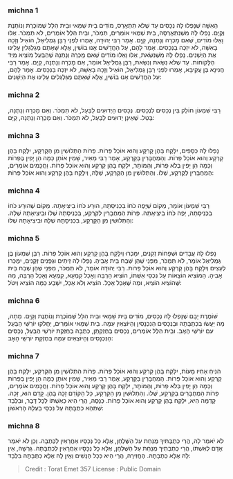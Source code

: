 
### michna 1
הָאִשָּׁה שֶׁנָּפְלוּ לָהּ נְכָסִים עַד שֶׁלֹּא תִתְאָרֵס, מוֹדִים בֵּית שַׁמַּאי וּבֵית הִלֵּל שֶׁמּוֹכֶרֶת וְנוֹתֶנֶת וְקַיָּם. נָפְלוּ לָהּ מִשֶּׁנִּתְאָרְסָה, בֵּית שַׁמַּאי אוֹמְרִים, תִּמְכֹּר, וּבֵית הִלֵּל אוֹמְרִים, לֹא תִמְכֹּר. אֵלּוּ וָאֵלּוּ מוֹדִים, שֶׁאִם מָכְרָה וְנָתְנָה, קַיָּם. אָמַר רַבִּי יְהוּדָה, אָמְרוּ לִפְנֵי רַבָּן גַּמְלִיאֵל, הוֹאִיל וְזָכָה בָאִשָּׁה, לֹא יִזְכֶּה בַנְּכָסִים. אָמַר לָהֶם, עַל הַחֲדָשִׁים אָנוּ בוֹשִׁין, אֶלָּא שָׁאַתֶּם מְגַלְגְּלִין עָלֵינוּ אֶת הַיְשָׁנִים. נָפְלוּ לָהּ מִשֶּׁנִּשֵּׂאת, אֵלּוּ וָאֵלּוּ מוֹדִים שֶׁאִם מָכְרָה וְנָתְנָה שֶׁהַבַּעַל מוֹצִיא מִיַּד הַלָּקוֹחוֹת. עַד שֶׁלֹּא נִשֵּׂאת וְנִשֵּׂאת, רַבָּן גַּמְלִיאֵל אוֹמֵר, אִם מָכְרָה וְנָתְנָה, קַיָּם. אָמַר רַבִּי חֲנִינָא בֶּן עֲקִיבָא, אָמְרוּ לִפְנֵי רַבָּן גַּמְלִיאֵל, הוֹאִיל וְזָכָה בָאִשָּׁה, לֹא יִזְכֶּה בַנְּכָסִים. אָמַר לָהֶם, עַל הַחֲדָשִׁים אָנוּ בוֹשִׁין, אֶלָּא שֶׁאַתֶּם מְגַלְגְּלִים עָלֵינוּ אֶת הַיְשָׁנִים: 

### michna 2
רַבִּי שִׁמְעוֹן חוֹלֵק בֵּין נְכָסִים לִנְכָסִים. נְכָסִים הַיְדוּעִים לַבַּעַל, לֹא תִמְכֹּר. וְאִם מָכְרָה וְנָתְנָה, בָּטֵל. שֶׁאֵינָן יְדוּעִים לַבַּעַל, לֹא תִמְכֹּר. וְאִם מָכְרָה וְנָתְנָה, קַיָּם: 

### michna 3
נָפְלוּ לָהּ כְּסָפִים, יִלָּקַח בָּהֶן קַרְקַע וְהוּא אוֹכֵל פֵּרוֹת. פֵּרוֹת הַתְּלוּשִׁין מִן הַקַּרְקַע, יִלָּקַח בָּהֶן קַרְקַע וְהוּא אוֹכֵל פֵּרוֹת. וְהַמְחֻבָּרִין בַּקַּרְקַע, אָמַר רַבִּי מֵאִיר, שָׁמִין אוֹתָן כַּמָּה הֵן יָפִין בְּפֵרוֹת וְכַמָּה הֵן יָפִין בְּלֹא פֵרוֹת, וְהַמּוֹתָר, יִלָּקַח בָּהֶן קַרְקַע וְהוּא אוֹכֵל פֵּרוֹת. וַחֲכָמִים אוֹמְרִים, הַמְחֻבָּרִין לַקַּרְקַע, שֶׁלּוֹ. וְהַתְּלוּשִׁין מִן הַקַּרְקַע, שֶׁלָּהּ, וְיִלָּקַח בָּהֶן קַרְקַע וְהוּא אוֹכֵל פֵּרוֹת: 

### michna 4
רַבִּי שִׁמְעוֹן אוֹמֵר, מְקוֹם שֶׁיָּפֶה כֹחוֹ בִכְנִיסָתָהּ, הוּרַע כֹּחוֹ בִיצִיאָתָהּ. מְקוֹם שֶׁהוּרַע כֹּחוֹ בִכְנִיסָתָהּ, יָפֶה כֹחוֹ בִיצִיאָתָהּ. פֵּרוֹת הַמְחֻבָּרִין לַקַּרְקַע, בִּכְנִיסָתָהּ שֶׁלּוֹ וּבִיצִיאָתָהּ שֶׁלָּהּ. וְהַתְּלוּשִׁין מִן הַקַּרְקַע, בִּכְנִיסָתָהּ שֶׁלָּהּ וּבִיצִיאָתָהּ שֶׁלּוֹ: 

### michna 5
נָפְלוּ לָהּ עֲבָדִים וּשְׁפָחוֹת זְקֵנִים, יִמָּכְרוּ וְיִלָּקַח בָּהֶן קַרְקַע וְהוּא אוֹכֵל פֵּרוֹת. רַבָּן שִׁמְעוֹן בֶּן גַּמְלִיאֵל אוֹמֵר, לֹא תִמְכֹּר, מִפְּנֵי שֶׁהֵן שְׁבַח בֵּית אָבִיהָ. נָפְלוּ לָהּ זֵיתִים וּגְפָנִים זְקֵנִים, יִמָּכְרוּ לְעֵצִים וְיִלָּקַח בָּהֶן קַרְקַע וְהוּא אוֹכֵל פֵּרוֹת. רַבִּי יְהוּדָה אוֹמֵר, לֹא תִמְכֹּר, מִפְּנֵי שֶׁהֵן שְׁבַח בֵּית אָבִיהָ. הַמּוֹצִיא הוֹצָאוֹת עַל נִכְסֵי אִשְׁתּוֹ, הוֹצִיא הַרְבֵּה וְאָכַל קִמְעָא, קִמְעָא וְאָכַל הַרְבֵּה, מַה שֶּׁהוֹצִיא הוֹצִיא, וּמַה שֶּׁאָכַל אָכָל. הוֹצִיא וְלֹא אָכַל, יִשָּׁבַע כַּמָּה הוֹצִיא וְיִטֹּל: 

### michna 6
שׁוֹמֶרֶת יָבָם שֶׁנָּפְלוּ לָהּ נְכָסִים, מוֹדִים בֵּית שַׁמַּאי וּבֵית הִלֵּל שֶׁמּוֹכֶרֶת וְנוֹתֶנֶת וְקַיָּם. מֵתָה, מַה יַּעֲשׂוּ בִכְתֻבָּתָהּ וּבַנְּכָסִים הַנִּכְנָסִין וְהַיּוֹצְאִין עִמָּהּ. בֵּית שַׁמַּאי אוֹמְרִים, יַחֲלֹקוּ יוֹרְשֵׁי הַבַּעַל עִם יוֹרְשֵׁי הָאָב. וּבֵית הִלֵּל אוֹמְרִים, נְכָסִים בְּחֶזְקָתָן, כְּתֻבָּה בְּחֶזְקַת יוֹרְשֵׁי הַבַּעַל, נְכָסִים הַנִּכְנָסִים וְהַיּוֹצְאִים עִמָּהּ בְּחֶזְקַת יוֹרְשֵׁי הָאָב: 

### michna 7
הִנִּיחַ אָחִיו מָעוֹת, יִלָּקַח בָּהֶן קַרְקַע וְהוּא אוֹכֵל פֵּרוֹת. פֵּרוֹת הַתְּלוּשִׁין מִן הַקַּרְקַע, יִלָּקַח בָּהֶן קַרְקַע וְהוּא אוֹכֵל פֵּרוֹת. הַמְחֻבָּרִין בַּקַּרְקַע, אָמַר רַבִּי מֵאִיר, שָׁמִין אוֹתָן כַּמָּה הֵן יָפִין בְּפֵרוֹת וְכַמָּה הֵן יָפִין בְּלֹא פֵרוֹת, וְהַמּוֹתָר, יִלָּקַח בָּהֶן קַרְקַע וְהוּא אוֹכֵל פֵּרוֹת. וַחֲכָמִים אוֹמְרִים, פֵּרוֹת הַמְחֻבָּרִים בַּקַּרְקַע, שֶׁלּוֹ. וְהַתְּלוּשִׁין מִן הַקַּרְקַע, כָּל הַקּוֹדֵם זָכָה בָהֶן. קָדַם הוּא, זָכָה. קָדְמָה הִיא, יִלָּקַח בָּהֶן קַרְקַע וְהוּא אוֹכֵל פֵּרוֹת. כְּנָסָהּ, הֲרֵי הִיא כְאִשְׁתּוֹ לְכָל דָּבָר, וּבִלְבַד שֶׁתְּהֵא כְתֻבָּתָהּ עַל נִכְסֵי בַעְלָהּ הָרִאשׁוֹן: 

### michna 8
לֹא יֹאמַר לָהּ, הֲרֵי כְתֻבְּתִיךְ מֻנַּחַת עַל הַשֻּׁלְחָן, אֶלָּא כָּל נְכָסָיו אַחֲרָאִין לַכְּתֻבָּה. וְכֵן לֹא יֹאמַר אָדָם לְאִשְׁתּוֹ, הֲרֵי כְתֻבְּתִיךְ מֻנַּחַת עַל הַשֻּׁלְחָן, אֶלָּא כָל נְכָסָיו אַחֲרָאִין לִכְתֻבָּתָהּ. גֵּרְשָׁהּ, אֵין לָהּ אֶלָּא כְתֻבָּתָהּ. הֶחֱזִירָהּ, הֲרֵי הִיא כְּכָל הַנָּשִׁים וְאֵין לָהּ אֶלָּא כְתֻבָּתָהּ בִּלְבָד: 

>Credit : Torat Emet 357
>License : Public Domain 